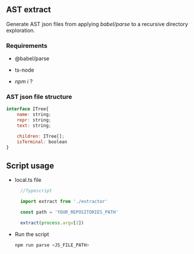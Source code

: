 ## AST extract

Generate AST json files from applying *babel/parse* to a recursive directory exploration.

### Requirements
- @babel/parse
- ts-node

- *npm i* ?


### AST json file structure

```js
interface ITree{
    name: string;
    repr: string;
    text: string;

    children: ITree[];
    isTerminal: boolean
}
```

## Script usage



- local.ts file
  
  ```js
    //Typescript

    import extract from './extractor'

    const path = 'YOUR_REPOSITORIES_PATH'

    extract(process.argv[2])
    ```
- Run the script
  ```sh
  npm run parse <JS_FILE_PATH>
  ```